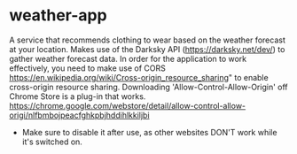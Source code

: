 # weather-app
A service that recommends clothing to wear based on the weather forecast at your location. Makes use of the Darksky API (https://darksky.net/dev/) to gather weather forecast data.
In order for the application to work effectively, you need to make use of CORS https://en.wikipedia.org/wiki/Cross-origin_resource_sharing" to enable cross-origin resource sharing.
Downloading 'Allow-Control-Allow-Origin' off Chrome Store is a plug-in that works. https://chrome.google.com/webstore/detail/allow-control-allow-origi/nlfbmbojpeacfghkpbjhddihlkkiljbi
* Make sure to disable it after use, as other websites DON'T work while it's switched on.
